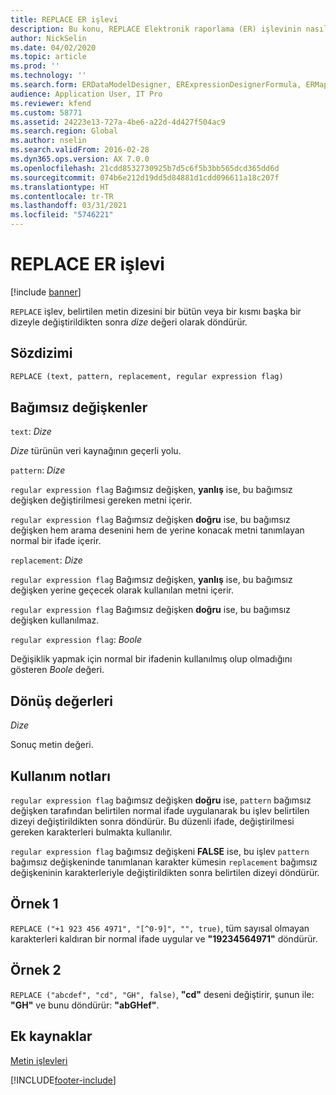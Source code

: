 ```yaml
---
title: REPLACE ER işlevi
description: Bu konu, REPLACE Elektronik raporlama (ER) işlevinin nasıl kullanıldığı hakkında bilgi sağlar.
author: NickSelin
ms.date: 04/02/2020
ms.topic: article
ms.prod: ''
ms.technology: ''
ms.search.form: ERDataModelDesigner, ERExpressionDesignerFormula, ERMappedFormatDesigner, ERModelMappingDesigner
audience: Application User, IT Pro
ms.reviewer: kfend
ms.custom: 58771
ms.assetid: 24223e13-727a-4be6-a22d-4d427f504ac9
ms.search.region: Global
ms.author: nselin
ms.search.validFrom: 2016-02-28
ms.dyn365.ops.version: AX 7.0.0
ms.openlocfilehash: 21cdd8532730925b7d5c6f5b3bb565dcd365dd6d
ms.sourcegitcommit: 074b6e212d19dd5d84881d1cdd096611a18c207f
ms.translationtype: HT
ms.contentlocale: tr-TR
ms.lasthandoff: 03/31/2021
ms.locfileid: "5746221"
---
```

# <a name="replace-er-function"></a>REPLACE ER işlevi

[!include [banner](../includes/banner.md)]

`REPLACE` işlev, belirtilen metin dizesini bir bütün veya bir kısmı başka bir dizeyle değiştirildikten sonra *dize* değeri olarak döndürür.

## <a name="syntax"></a>Sözdizimi

```vb
REPLACE (text, pattern, replacement, regular expression flag)
```

## <a name="arguments"></a>Bağımsız değişkenler

`text`: *Dize*

*Dize* türünün veri kaynağının geçerli yolu.

`pattern`: *Dize*

`regular expression flag` Bağımsız değişken, **yanlış** ise, bu bağımsız değişken değiştirilmesi gereken metni içerir.

`regular expression flag` Bağımsız değişken **doğru** ise, bu bağımsız değişken hem arama desenini hem de yerine konacak metni tanımlayan normal bir ifade içerir.

`replacement`: *Dize*

`regular expression flag` Bağımsız değişken, **yanlış** ise, bu bağımsız değişken yerine geçecek olarak kullanılan metni içerir.

`regular expression flag` Bağımsız değişken **doğru** ise, bu bağımsız değişken kullanılmaz.

`regular expression flag`: *Boole*

Değişiklik yapmak için normal bir ifadenin kullanılmış olup olmadığını gösteren *Boole* değeri.

## <a name="return-values"></a>Dönüş değerleri

*Dize*

Sonuç metin değeri.

## <a name="usage-notes"></a>Kullanım notları

`regular expression flag` bağımsız değişken **doğru** ise, `pattern` bağımsız değişken tarafından belirtilen normal ifade uygulanarak bu işlev belirtilen dizeyi değiştirildikten sonra döndürür. Bu düzenli ifade, değiştirilmesi gereken karakterleri bulmakta kullanılır.

`regular expression flag` bağımsız değişkeni **FALSE** ise, bu işlev `pattern` bağımsız değişkeninde tanımlanan karakter kümesin `replacement` bağımsız değişkeninin karakterleriyle değiştirildikten sonra belirtilen dizeyi döndürür. 

## <a name="example-1"></a>Örnek 1

`REPLACE ("+1 923 456 4971", "[^0-9]", "", true)`, tüm sayısal olmayan karakterleri kaldıran bir normal ifade uygular ve **"19234564971"** döndürür. 

## <a name="example-2"></a>Örnek 2

`REPLACE ("abcdef", "cd", "GH", false)`, **"cd"** deseni değiştirir, şunun ile: **"GH"** ve bunu döndürür: **"abGHef"**.

## <a name="additional-resources"></a>Ek kaynaklar

[Metin işlevleri](er-functions-category-text.md)


[!INCLUDE[footer-include](../../../includes/footer-banner.md)]